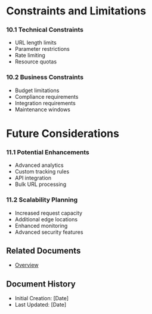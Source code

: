 # Constraints and Limitations

### 10.1 Technical Constraints
- URL length limits
- Parameter restrictions
- Rate limiting
- Resource quotas

### 10.2 Business Constraints
- Budget limitations
- Compliance requirements
- Integration requirements
- Maintenance windows

# Future Considerations

### 11.1 Potential Enhancements
- Advanced analytics
- Custom tracking rules
- API integration
- Bulk URL processing

### 11.2 Scalability Planning
- Increased request capacity
- Additional edge locations
- Enhanced monitoring
- Advanced security features

## Related Documents
- [Overview](overview.md)

## Document History
- Initial Creation: [Date]
- Last Updated: [Date] 